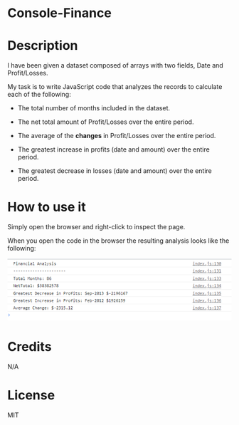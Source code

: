 # Console-Finance

# Description 

I have been given a dataset composed of arrays with two fields, Date and Profit/Losses.

My task is to write JavaScript code that analyzes the records to calculate each of the following:

* The total number of months included in the dataset.

* The net total amount of Profit/Losses over the entire period.

* The average of the **changes** in Profit/Losses over the entire period.

* The greatest increase in profits (date and amount) over the entire period.

* The greatest decrease in losses (date and amount) over the entire period.


# How to use it

Simply open the browser and right-click to inspect the page. 

When you open the code in the browser the resulting analysis looks like the following:


![](./assets/images/Financial%20analysis.png)


# Credits

N/A

# License

MIT

